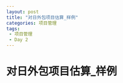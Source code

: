 ```yaml
---
layout: post
title: "对日外包项目估算_样例"
categories: 项目管理
tags: 
 - 项目管理
 - Day 2
--- 
```


# 对日外包项目估算_样例



